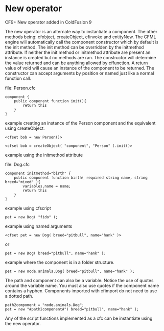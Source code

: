 # New operator

CF9+ New operator added in ColdFusion 9

The new operator is an alternate way to instantiate a component.  The other methods being: cfobject, createObject, cfinvoke and entityNew.  The CFML engine will automatically call the component constructor which by default is the init method.  The init method can be overridden by the initmethod attribute.  If neither the init method or initmethod attribute are present an instance is created but no methods are ran.  The constructor will determine the value returned and can be anything allowed by cffunction.  A return value of void will cause an instance of the component to be returned.  The constructor can accept arguments by position or named just like a normal function call.

file: Person.cfc

    component {
        public component function init(){
            return this
        }
    }

example creating an instance of the Person component and the equivalent using createObject.

    <cfset bob = new Person()>

    <cfset bob = createObject( "component", "Person" ).init()>

example using the initmethod attribute

file: Dog.cfc

    component initmethod="birth" {
        public component function birth( required string name, string breed="mixed" ){
            variables.name = name;
            return this
        }
    }

example using cfscript

    pet = new Dog( "fido" );

example using named arguments

    <cfset pet = new Dog( breed="pitbull", name="hank" )>
or

    pet = new Dog( breed="pitbull", name="hank" );

example where the component is in a folder structure.

    pet = new node.animals.Dog( breed="pitbull", name="hank" );
    
The path and component can also be a variable.  Notice the use of quotes around the variable name.  You must also use quotes if the component name contains a hyphen.  Components imported with cfimport do not need to use a dotted path.

    path2component = "node.animals.Dog";    
    pet = new "#path2component#"( breed="pitbull", name="hank" );

Any of the script functions implemented as a cfc can be instantiate using the new operator.
